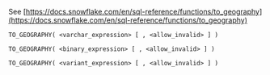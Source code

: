 See [https://docs.snowflake.com/en/sql-reference/functions/to_geography](https://docs.snowflake.com/en/sql-reference/functions/to_geography)
```
TO_GEOGRAPHY( <varchar_expression> [ , <allow_invalid> ] )

TO_GEOGRAPHY( <binary_expression> [ , <allow_invalid> ] )

TO_GEOGRAPHY( <variant_expression> [ , <allow_invalid> ] )
```
